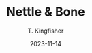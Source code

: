 ---
title: "Nettle & Bone"
author: "T. Kingfisher"
date: 2023-11-14
star_rating: 5
books/tags:
    - "fiction"
    - "fantasy"
---